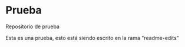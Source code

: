 # Prueba
Repositorio de prueba

Esta es una prueba, esto está siendo escrito en la rama "readme-edits"

